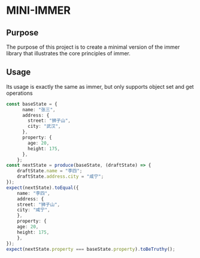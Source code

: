 # MINI-IMMER

## Purpose

The purpose of this project is to create a minimal version of the immer library that illustrates the core principles of immer.

## Usage

Its usage is exactly the same as immer, but only supports object set and get operations

```ts
const baseState = {
      name: "张三",
      address: {
        street: "狮子山",
        city: "武汉",
      },
      property: {
        age: 20,
        height: 175,
      },
    };
const nextState = produce(baseState, (draftState) => {
    draftState.name = "李四";
    draftState.address.city = "咸宁";
});
expect(nextState).toEqual({
    name: "李四",
    address: {
    street: "狮子山",
    city: "咸宁",
    },
    property: {
    age: 20,
    height: 175,
    },
});
expect(nextState.property === baseState.property).toBeTruthy();
```
